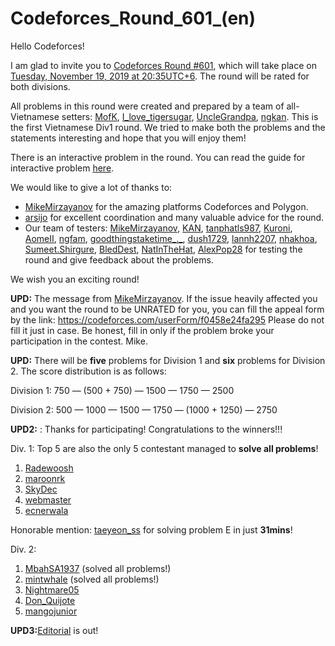 # Codeforces_Round_601_(en)

Hello Codeforces!

I am glad to invite you to [Codeforces Round #601](https://codeforces.com/contests/1254,1255), which will take place on [Tuesday, November 19, 2019 at 20:35UTC+6](https://codeforces.com/https://www.timeanddate.com/worldclock/fixedtime.html?day=19&month=11&year=2019&hour=17&min=35&sec=0&p1=166). The round will be rated for both divisions.

All problems in this round were created and prepared by a team of all-Vietnamese setters: [MofK](https://codeforces.com/profile/MofK "International Grandmaster MofK"), [I_love_tigersugar](https://codeforces.com/profile/I_love_tigersugar "Grandmaster I_love_tigersugar"), [UncleGrandpa](https://codeforces.com/profile/UncleGrandpa "Master UncleGrandpa"), [ngkan](https://codeforces.com/profile/ngkan "Master ngkan"). This is the first Vietnamese Div1 round. We tried to make both the problems and the statements interesting and hope that you will enjoy them!

There is an interactive problem in the round. You can read the guide for interactive problem [here](https://codeforces.com/blog/entry/45307).

We would like to give a lot of thanks to:

 * [MikeMirzayanov](https://codeforces.com/profile/MikeMirzayanov "Headquarters, MikeMirzayanov") for the amazing platforms Codeforces and Polygon.
* [arsijo](https://codeforces.com/profile/arsijo "International Grandmaster arsijo") for excellent coordination and many valuable advice for the round.
* Our team of testers: [MikeMirzayanov](https://codeforces.com/profile/MikeMirzayanov "Headquarters, MikeMirzayanov"), [KAN](https://codeforces.com/profile/KAN "Grandmaster KAN"), [tanphatls987](https://codeforces.com/profile/tanphatls987 "International Master tanphatls987"), [Kuroni](https://codeforces.com/profile/Kuroni "Grandmaster Kuroni"), [AomeII](https://codeforces.com/profile/AomeII "Master AomeII"), [ngfam](https://codeforces.com/profile/ngfam "Master ngfam"), [goodthingstaketime_._](https://codeforces.com/profile/goodthingstaketime_._ "Candidate Master goodthingstaketime_._"), [dush1729](https://codeforces.com/profile/dush1729 "Expert dush1729"), [lannh2207](https://codeforces.com/profile/lannh2207 "Pupil lannh2207"), [nhakhoa](https://codeforces.com/profile/nhakhoa "Pupil nhakhoa"), [Sumeet.Shirgure](https://codeforces.com/profile/Sumeet.Shirgure "Master Sumeet.Shirgure"), [BledDest](https://codeforces.com/profile/BledDest "International Grandmaster BledDest"), [NatInTheHat](https://codeforces.com/profile/NatInTheHat "Expert NatInTheHat"), [AlexPop28](https://codeforces.com/profile/AlexPop28 "Candidate Master AlexPop28") for testing the round and give feedback about the problems.

We wish you an exciting round!

**UPD:** The message from [MikeMirzayanov](https://codeforces.com/profile/MikeMirzayanov "Headquarters, MikeMirzayanov"). If the issue heavily affected you and you want the round to be UNRATED for you, you can fill the appeal form by the link: <https://codeforces.com/userForm/f0458e24fa295> Please do not fill it just in case. Be honest, fill in only if the problem broke your participation in the contest. Mike.

**UPD:** There will be **five** problems for Division 1 and **six** problems for Division 2. The score distribution is as follows:

Division 1: 750 — (500 + 750) — 1500 — 1750 — 2500

Division 2: 500 — 1000 — 1500 — 1750 — (1000 + 1250) — 2750

**UPD2:** : Thanks for participating! Congratulations to the winners!!!

Div. 1: Top 5 are also the only 5 contestant managed to **solve all problems**!

 1. [Radewoosh](https://codeforces.com/profile/Radewoosh "Legendary Grandmaster Radewoosh")
2. [maroonrk](https://codeforces.com/profile/maroonrk "Legendary Grandmaster maroonrk")
3. [SkyDec](https://codeforces.com/profile/SkyDec "Legendary Grandmaster SkyDec")
4. [webmaster](https://codeforces.com/profile/webmaster "International Grandmaster webmaster")
5. [ecnerwala](https://codeforces.com/profile/ecnerwala "Legendary Grandmaster ecnerwala")

Honorable mention: [taeyeon_ss](https://codeforces.com/profile/taeyeon_ss "Master taeyeon_ss") for solving problem E in just **31mins**!

Div. 2:

 1. [MbahSA1937](https://codeforces.com/profile/MbahSA1937 "Expert MbahSA1937") (solved all problems!)
2. [mintwhale](https://codeforces.com/profile/mintwhale "Unrated, mintwhale") (solved all problems!)
3. [Nightmare05](https://codeforces.com/profile/Nightmare05 "Expert Nightmare05")
4. [Don_Quijote](https://codeforces.com/profile/Don_Quijote "Expert Don_Quijote")
5. [mangojunior](https://codeforces.com/profile/mangojunior "Expert mangojunior")

**UPD3:**[Editorial](Tutorial_(en).md) is out! 

